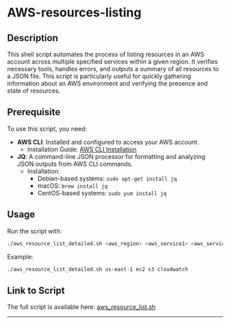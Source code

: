 # AWS-resources-listing


##  Description
This shell script automates the process of listing resources in an AWS account across multiple specified services within a given region. It verifies necessary tools, handles errors, and outputs a summary of all resources to a JSON file. This script is particularly useful for quickly gathering information about an AWS environment and verifying the presence and state of resources.

## Prerequisite
To use this script, you need:
- **AWS CLI**: Installed and configured to access your AWS account.
  - Installation Guide: [AWS CLI Installation](https://docs.aws.amazon.com/cli/latest/userguide/install-cliv2.html)
- **JQ**: A command-line JSON processor for formatting and analyzing JSON outputs from AWS CLI commands.
  - Installation:
    - Debian-based systems: `sudo apt-get install jq`
    - macOS: `brew install jq`
    - CentOS-based systems: `sudo yum install jq`
    
## Usage
Run the script with:
```bash
./aws_resource_list_detailed.sh <aws_region> <aws_service1> <aws_service2> ...
```

Example:
```bash
./aws_resource_list_detailed.sh us-east-1 ec2 s3 cloudwatch
```

## Link to Script
The full script is available here: [aws_resource_list.sh](aws_resource_list.sh)

---

